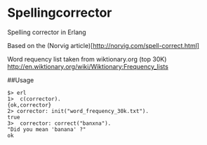 # Spellingcorrector
Spelling corrector in Erlang

Based on the  (Norvig article)[http://norvig.com/spell-correct.html]

Word requency list taken from wiktionary.org (top 30K)
http://en.wiktionary.org/wiki/Wiktionary:Frequency_lists

##Usage

```
$> erl
1>  c(corrector).          
{ok,corrector}          
2> corrector: init("word_frequency_30k.txt").
true
3>  corrector: correct("banxna").             
"Did you mean 'banana' ?"
ok
```

